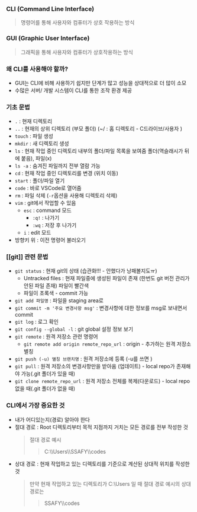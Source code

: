 ### CLI (Command Line Interface)
> 명령어를 통해 사용자와 컴퓨터가 상호 작용하는 방식

### GUI (Graphic User Interface)
> 그래픽을 통해 사용자와 컴퓨터가 상호작용하는 방식

### 왜 CLI를 사용해야 할까?
-  GUI는 CLI에 비해 사용하기 쉽지만 단계가 많고 성능을 상대적으로 더 많이 소모
- 수많은 서버/ 개발 시스템이 CLI를 통한 조작 환경 제공

### 기초 문법
- `.` :  현재 디렉토리
- `..` : 현재의 상위 디렉토리 (부모 폴더)
	(~/ : 홈 디렉토리 - C드라이브/사용자 )
- `touch` :  파일 생성
- `mkdir` : 새 디렉토리 생성
- `ls` :  현재 작업 중인 디렉토리 내부의 폴더/파일 목록을 보여줌
		폴더(역슬래시가 뒤에 붙음), 파일(x)
- `ls -a` : 숨겨진 파일까지 전부 열람 가능
- `cd` : 현재 작업 중인 디렉토리를 변경 (위치 이동)
- `start` : 폴더/파일 열기
- `code` : 바로 VSCode로 열어줌
-  `rm` : 파일 삭제 (`-r`옵션을 사용해 디렉토리 삭제)
- `vim` : git에서 작업할 수 있음
	- `esc` : command 모드
		- `:q!` : 나가기
		- `:wq` : 저장 후 나가기
	- `i` : edit 모드
- 방향키 위 : 이전 명령어 불러오기

### [[git]] 관련 문법
- `git status` : 현재 git의 상태 (습관화!!! - 안했다가 낭패볼지도ㅠ)
	- Untracked files : 현재 파일중에 생성된 파일이 존재 (한번도 git 버전 관리가 안된 파일 존재) 파일이 빨간색
	- 파일이 초록색 - commit 가능
- `git add 파일명` : 파일을 staging area로
- `git commit -m '주요 변경사항 msg'` : 변경사항에 대한 정보를 msg로 보내면서 commit
- `git log` : 로그 확인
- `git config --global -l` : git global 설정 정보 보기
- `git remote` : 원격 저장소 관련 명령어
	- `git remote add origin remote_repo_url` : origin - 추가하는 원격 저장소 별칭
- `git push (-u) 별칭 브랜치명` : 원격 저장소에 등록 (-u를 쓰면 )
- `git pull` : 원격 저장소의 변경사항만을 받아옴 (업데이트) - local repo가 존재해야 가능(.git 폴더가 있을 때)
- `git clone remote_repo_url` : 원격 저장소 전체를 복제(다운로드) - local repo 없을 때(.git 폴더가 없을 때)

### CLI에서 가장 중요한 것
- 내가 어디있는지(경로) 알아야 한다
- 절대 경로 : Root 디렉토리부터 목적 지점까지 거치는 모든 경로를 전부 작성한 것
	> 절대 경로 예시
	> > C:\\\Users\\\SSAFY\\\codes
- 상대 경로 : 현재 작업하고 있는 디렉토리를 기준으로 계산된 상대적 위치를 작성한 것
	>  만약 현재 작업하고 있는 디렉토리가  C:\Users 일 때 절대 경로 예시의 상대 경로는 
	>  >SSAFY\\\codes

